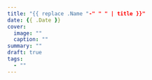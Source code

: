 ```yaml
---
title: "{{ replace .Name "-" " " | title }}"
date: {{ .Date }}
cover:
  image: ""
  caption: ""
summary: ""
draft: true
tags:
  - ""
---
```



